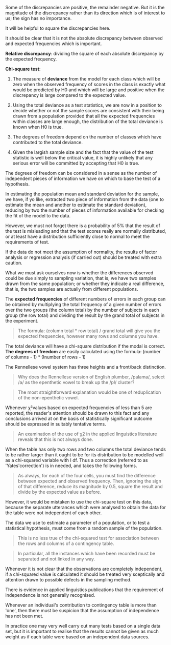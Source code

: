 Some of the discrepancies are positive, the remainder negative. But it is the magnitude of the discrepancy rather than its direction which is of interest to us; the sign has no importance.

It will be helpful to square the discrepancies here.

It should be clear that it is not the absolute discrepancy between observed and expected frequencies which is important.

__Relative discrepancy__: dividing the square of each absolute discrepancy by the expected frequency.

__Chi-square test__:

1. The measure of __deviance__ from the model for each class which will be zero when the observed frequency of scores in the class is exactly what would be predicted by H0 and which will be large and positive when the discrepancy is large compared to the expected value.

2. Using the total deviance as a test statistics, we are now in a position to decide whether or not the sample scores are consistent with their being drawn from a population provided that all the expected frequencies within classes are large enough, the distribution of the total deviance is known when H0 is true.

3. The degrees of freedom depend on the number of classes which have contributed to the total deviance.

4. Given the largish sample size and the fact that the value of the test statistic is well below the critical value, it is highly unlikely that any serious error will be committed by accepting that H0 is true.

The degrees of freedom can be considered in a sense as the number of independent pieces of information we have on which to base the test of a hypothesis.

In estimating the population mean and standard deviation for the sample, we have, if yo like, extracted two piece of information from the data (one to estimate the mean and another to estimate the standard deviation), reducing by two the number of pieces of information available for checking the fit of the model to the data.

However, we must not forget there is a probability of 5% that the result of the test is misleading and that the test scores really are normally distributed, or at least have a distribution sufficiently close to normal to meet the requirements of test.

If the data do not meet the assumption of normality, the results of factor analysis or regression analysis (if carried out) should be treated with extra caution.

What we must ask ourselves now is whether the differences observed could be due simply to sampling variation, that is, we have two samples drawn from the same population; or whether they indicate a real difference, that is, the two samples are actually from different populations.

The __expected frequencies__ of different numbers of errors in each group can be obtained by multiplying the total frequency of a given number of errors over the two groups (the column total) by the number of subjects in each group (the row total) and dividing the result by the grand total of subjects in the experiment.

> The formula: (column total * row total) / grand total will give you the expected frequencies, however many rows and columns you have.

The total deviance will have a chi-square distribution if the modal is correct. __The degrees of freedom__ are easily calculated using the formula: (number of columns - 1) * 9number of rows - 1)

The Rennellese vowel system has three heights and a front/back distinction.

> Why does the Rennellese version of English plumber, /palama/, select /a/ as the epenthetic vowel to break up the /pl/ cluster?

> The most straightforward explanation would be one of reduplication of the non-epenthetic vowel.

Whenever χ²values based on expected frequencies of less than 5 are reported, the reader's attention should be drawn to this fact and any conclusions arrived at on the basis of statistically significant outcome should be expressed in suitably tentative terms.

> An examination of the use of χ2 in the applied linguistics literature reveals that this is not always done.

When the table has only two rows and two columns the total deviance tends to be rather larger than it ought to be for its distribution to be modelled well as a chi-squared variable with I df. Thus a correction (referred to as 'Yates'correction') is in needed, and takes the following forms.

> As always, for each of the four cells, you must find the difference between expected and observed frequency. Then, ignoring the sign of that difference, reduce its magnitude by 0.5, square the result and divide by the expected value as before.

However, it would be mistaken to use the chi-square test on this data, because the separate utterances which were analysed to obtain the data for the table were not independent of each other.

The data we use to estimate a parameter of a population, or to test a statistical hypothesis, must come from a random sample of the population.

> This is no less true of the chi-squared test for association between the rows and columns of a contingency table.

> In particular, all the instances which have been recorded must be separated and not linked in any way.

Whenever it is not clear that the observations are completely independent, if a chi-squared value is calculated it should be treated very sceptically and attention drawn to possible defects in the sampling method.

There is evidence in applied linguistics publications that the requirement of independence is not generally recognised.

Whenever an individual's contribution to contingency table is more than 'one', then there must be suspicion that the assumption of independence has not been met.

In practice one may very well carry out many tests based on a single data set, but it is important to realise that the results cannot be given as much weight as if each table were based on an independent data sources.
